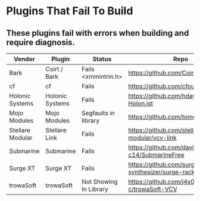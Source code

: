# Plugins That Fail To Build

## These plugins fail with errors when building and require diagnosis.

| Vendor | Plugin | Status | Repo |
| ------ | ------ | ------ | ---- | 
| Bark | Coirt / Bark | Fails <xmmintrin.h> | https://github.com/Coirt/Bark |
| cf | cf | Fails | https://github.com/cfoulc/cf |
| Holonic Systems | Holonic Systems | Fails | https://github.com/hdavid/VCVRack-Holon.ist |
| Mojo Modules |  Mojo Modules | Segfaults in library | https://github.com/tomdasilva/Mojo |
| Stellare Modular | Stellare Link | Fails | https://github.com/stellare-modular/vcv-link |
| Submarine | Submarine | Fails | https://github.com/david-c14/SubmarineFree |
| Surge XT | Surge XT | Fails | https://github.com/surge-synthesizer/surge-rack/ |
| trowaSoft | trowaSoft | Not Showing In Library | https://github.com/j4s0n-c/trowaSoft-VCV |
